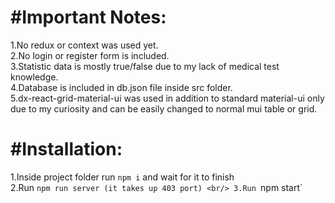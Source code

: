 <h1>#Important Notes:</h1>

1.No redux or context was used yet.<br/>
2.No login or register form is included.<br/>
3.Statistic data is mostly true/false due to my lack of medical test knowledge.<br/>
4.Database is included in db.json file inside src folder.<br/>
5.dx-react-grid-material-ui was used in addition to standard material-ui only due to my curiosity and can be easily changed to normal mui table or grid.<br/>

<h1>#Installation:</h1>

1.Inside project folder run `npm i` and wait for it to finish <br/>
2.Run `npm run server (it takes up 403 port) <br/>
3.Run `npm start` <br/>
